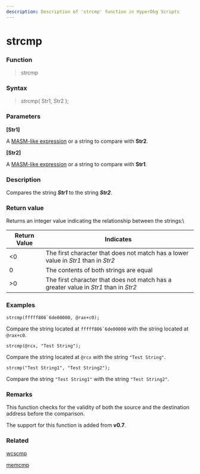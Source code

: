 ```yaml
---
description: Description of 'strcmp' function in HyperDbg Scripts
---
```


# strcmp

### Function

> strcmp

### Syntax

> strcmp( Str1, Str2 );

### Parameters

**\[Str1]**

A [MASM-like expression](https://docs.hyperdbg.org/commands/scripting-language/assumptions-and-evaluations) or a string to compare with **Str2**.

**\[Str2]**

A [MASM-like expression](https://docs.hyperdbg.org/commands/scripting-language/assumptions-and-evaluations) or a string to compare with **Str1**.

### Description

Compares the string _**Str1**_ to the string _**Str2**_.

### Return value

Returns an integer value indicating the relationship between the strings:\


| Return Value | Indicates                                                                            |
| ------------ | ------------------------------------------------------------------------------------ |
| <0           | The first character that does not match has a lower value in _Str1_ than in _Str2_   |
| 0            | The contents of both strings are equal                                               |
| >0           | The first character that does not match has a greater value in _Str1_ than in _Str2_ |

### Examples

``strcmp(fffff806`6de00000, @rax+c0);``

Compare the string located at ``fffff806`6de00000`` with the string located at `@rax+c0`.

`strcmp(@rcx, "Test String");`

Compare the string located at `@rcx` with the string `"Test String"`.

`strcmp("Test String1", "Test String2");`

Compare the string `"Test String1"` with the string `"Test String2"`.

### Remarks

This function checks for the validity of both the source and the destination address before the comparison.&#x20;

The support for this function is added from **v0.7**.

### Related

[wcscmp](https://docs.hyperdbg.org/commands/scripting-language/functions/strings/wcscmp)

[memcmp](https://docs.hyperdbg.org/commands/scripting-language/functions/memory/memcmp)
